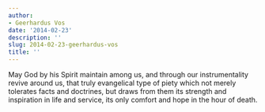 ```yaml
---
author:
- Geerhardus Vos
date: '2014-02-23'
description: ''
slug: 2014-02-23-geerhardus-vos
title: ''
---
```

May God by his Spirit maintain among us, and through our instrumentality revive around us, that truly evangelical type of piety which not merely tolerates facts and doctrines, but draws from them its strength and inspiration in life and service, its only comfort and hope in the hour of death.



